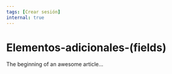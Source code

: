 ```yaml
---
tags: [Crear sesión]
internal: true
---
```


# Elementos-adicionales-(fields)

The beginning of an awesome article...
